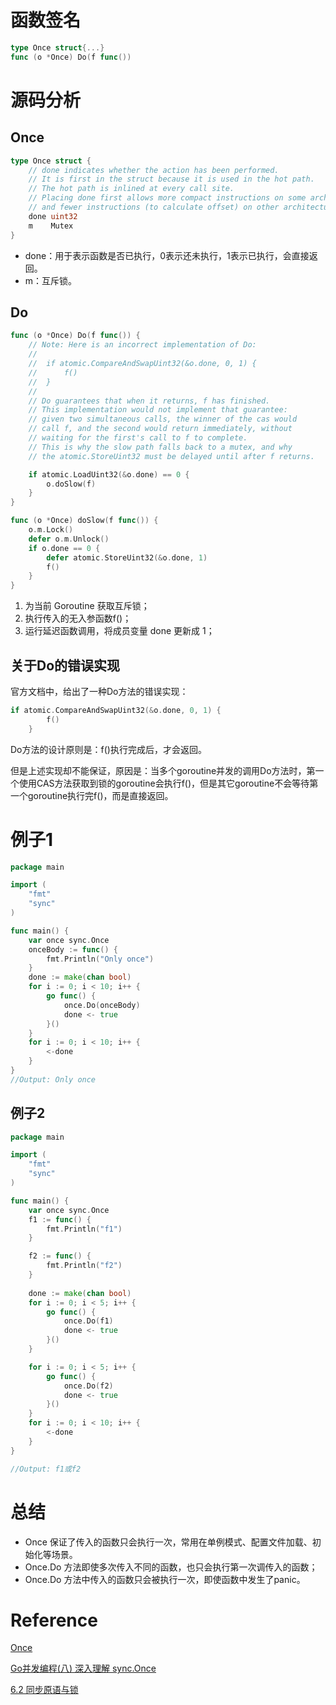 # 函数签名
```go
type Once struct{...}
func (o *Once) Do(f func())
```

# 源码分析

## Once
```go
type Once struct {
	// done indicates whether the action has been performed.
	// It is first in the struct because it is used in the hot path.
	// The hot path is inlined at every call site.
	// Placing done first allows more compact instructions on some architectures (amd64/386),
	// and fewer instructions (to calculate offset) on other architectures.
	done uint32
	m    Mutex
}
```
- done：用于表示函数是否已执行，0表示还未执行，1表示已执行，会直接返回。
- m：互斥锁。

## Do

```go
func (o *Once) Do(f func()) {
	// Note: Here is an incorrect implementation of Do:
	//
	//	if atomic.CompareAndSwapUint32(&o.done, 0, 1) {
	//		f()
	//	}
	//
	// Do guarantees that when it returns, f has finished.
	// This implementation would not implement that guarantee:
	// given two simultaneous calls, the winner of the cas would
	// call f, and the second would return immediately, without
	// waiting for the first's call to f to complete.
	// This is why the slow path falls back to a mutex, and why
	// the atomic.StoreUint32 must be delayed until after f returns.

	if atomic.LoadUint32(&o.done) == 0 {
		o.doSlow(f)
	}
}

func (o *Once) doSlow(f func()) {
	o.m.Lock()
	defer o.m.Unlock()
	if o.done == 0 {
		defer atomic.StoreUint32(&o.done, 1)
		f()
	}
}
```
1. 为当前 Goroutine 获取互斥锁；
2. 执行传入的无入参函数f()；
3. 运行延迟函数调用，将成员变量 done 更新成 1；

## 关于Do的错误实现
官方文档中，给出了一种Do方法的错误实现：
```go
if atomic.CompareAndSwapUint32(&o.done, 0, 1) {
		f()
    }
```

Do方法的设计原则是：f()执行完成后，才会返回。

但是上述实现却不能保证，原因是：当多个goroutine并发的调用Do方法时，第一个使用CAS方法获取到锁的goroutine会执行f()，但是其它goroutine不会等待第一个goroutine执行完f()，而是直接返回。

# 例子1
```go
package main

import (
	"fmt"
	"sync"
)

func main() {
	var once sync.Once
	onceBody := func() {
		fmt.Println("Only once")
	}
	done := make(chan bool)
	for i := 0; i < 10; i++ {
		go func() {
			once.Do(onceBody)
			done <- true
		}()
	}
	for i := 0; i < 10; i++ {
		<-done
	}
}
//Output: Only once
```

## 例子2
```go
package main

import (
	"fmt"
	"sync"
)

func main() {
	var once sync.Once
	f1 := func() {
		fmt.Println("f1")
	}

	f2 := func() {
		fmt.Println("f2")
	}
	
	done := make(chan bool)
	for i := 0; i < 5; i++ {
		go func() {
			once.Do(f1)
			done <- true
		}()
	}

	for i := 0; i < 5; i++ {
		go func() {
			once.Do(f2)
			done <- true
		}()
	}
	for i := 0; i < 10; i++ {
		<-done
	}
}

//Output: f1或f2
```

# 总结
- Once 保证了传入的函数只会执行一次，常用在单例模式、配置文件加载、初始化等场景。
- Once.Do 方法即使多次传入不同的函数，也只会执行第一次调传入的函数；
-  Once.Do 方法中传入的函数只会被执行一次，即使函数中发生了panic。

# Reference
[Once](https://pkg.go.dev/sync#Once.Do)

[Go并发编程(八) 深入理解 sync.Once](https://lailin.xyz/post/go-training-week3-once.html)

[6.2 同步原语与锁](https://draveness.me/golang/docs/part3-runtime/ch06-concurrency/golang-sync-primitives/#once)